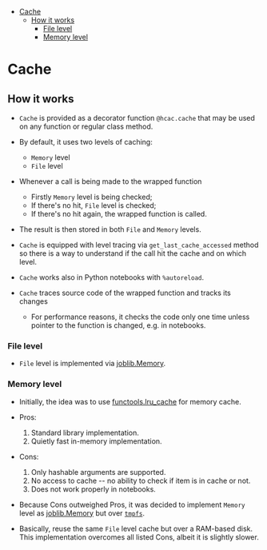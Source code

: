<!--ts-->
   * [Cache](#cache)
      * [How it works](#how-it-works)
         * [File level](#file-level)
         * [Memory level](#memory-level)



<!--te-->
# Cache

## How it works

- `Cache` is provided as a decorator function `@hcac.cache` that may be used on
  any function or regular class method.

- By default, it uses two levels of caching:
  - `Memory` level
  - `File` level

- Whenever a call is being made to the wrapped function
  - Firstly `Memory` level is being checked;
  - If there's no hit, `File` level is checked;
  - If there's no hit again, the wrapped function is called.

- The result is then stored in both `File` and `Memory` levels.

- `Cache` is equipped with level tracing via `get_last_cache_accessed` method so
  there is a way to understand if the call hit the cache and on which level.

- `Cache` works also in Python notebooks with `%autoreload`.
- `Cache` traces source code of the wrapped function and tracks its changes
  - For performance reasons, it checks the code only one time unless pointer to
    the function is changed, e.g. in notebooks.

### File level

- `File` level is implemented via
  [joblib.Memory](https://joblib.readthedocs.io/en/latest/generated/joblib.Memory.html).

### Memory level

- Initially, the idea was to use
  [functools.lru_cache](https://docs.python.org/3/library/functools.html#functools.lru_cache)
  for memory cache.

- Pros:

  1. Standard library implementation.
  2. Quietly fast in-memory implementation.

- Cons:

  1. Only hashable arguments are supported.
  2. No access to cache -- no ability to check if item is in cache or not.
  3. Does not work properly in notebooks.

- Because Cons outweighed Pros, it was decided to implement `Memory` level as
  [joblib.Memory](https://joblib.readthedocs.io/en/latest/generated/joblib.Memory.html)
  but over [`tmpfs`](https://uk.wikipedia.org/wiki/Tmpfs).
- Basically, reuse the same `File` level cache but over a RAM-based disk. This
  implementation overcomes all listed Cons, albeit it is slightly slower.
